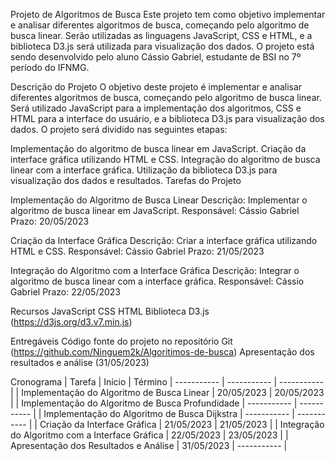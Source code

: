 Projeto de Algoritmos de Busca
Este projeto tem como objetivo implementar e analisar diferentes algoritmos de busca, começando pelo algoritmo de busca linear. Serão utilizadas as linguagens JavaScript, CSS e HTML, e a biblioteca D3.js será utilizada para visualização dos dados. O projeto está sendo desenvolvido pelo aluno Cássio Gabriel, estudante de BSI no 7º período do IFNMG.

Descrição do Projeto
O objetivo deste projeto é implementar e analisar diferentes algoritmos de busca, começando pelo algoritmo de busca linear. Será utilizado JavaScript para a implementação dos algoritmos, CSS e HTML para a interface do usuário, e a biblioteca D3.js para visualização dos dados. O projeto será dividido nas seguintes etapas:

Implementação do algoritmo de busca linear em JavaScript.
Criação da interface gráfica utilizando HTML e CSS.
Integração do algoritmo de busca linear com a interface gráfica.
Utilização da biblioteca D3.js para visualização dos dados e resultados.
Tarefas do Projeto

Implementação do Algoritmo de Busca Linear
Descrição: Implementar o algoritmo de busca linear em JavaScript.
Responsável: Cássio Gabriel
Prazo: 20/05/2023

Criação da Interface Gráfica
Descrição: Criar a interface gráfica utilizando HTML e CSS.
Responsável: Cássio Gabriel
Prazo: 21/05/2023

Integração do Algoritmo com a Interface Gráfica
Descrição: Integrar o algoritmo de busca linear com a interface gráfica.
Responsável: Cássio Gabriel
Prazo: 22/05/2023

Recursos
    JavaScript
    CSS
    HTML
    Biblioteca D3.js (https://d3js.org/d3.v7.min.js)

Entregáveis
Código fonte do projeto no repositório Git (https://github.com/Ninguem2k/Algoritimos-de-busca)
Apresentação dos resultados e análise (31/05/2023)

Cronograma
| Tarefa | Início | Término
| ----------- | ----------- | ----------- |
| Implementação do Algoritmo de Busca Linear | 20/05/2023 | 20/05/2023 |
| Implementação do Algoritmo de Busca Profundidade | ----------- | ----------- |
| Implementação do Algoritmo de Busca Dijkstra | ----------- | ----------- |
| Criação da Interface Gráfica | 21/05/2023 | 21/05/2023 |
| Integração do Algoritmo com a Interface Gráfica |	22/05/2023 | 23/05/2023 |
| Apresentação dos Resultados e Análise	 | 31/05/2023	| ----------- |
